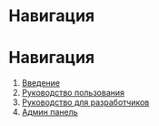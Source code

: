 # Навигация
# Навигация

1. [Введение](/docs/ru/README_RU.md)
2. [Руководство пользования](/docs/ru/USAGE_RU.md)
3. [Руководство для разработчиков](/docs/ru/DEVELOPER_RU.md)
4. [Админ панель](/docs/ru/admin/usage.md)